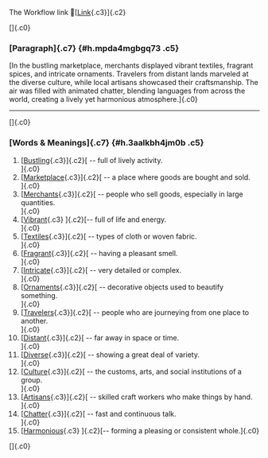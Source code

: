 The Workflow link
👏[[Link](https://www.google.com/url?q=http://www.google.com&sa=D&source=editors&ust=1758824384128376&usg=AOvVaw0ynqLLq961Q6hk0orlPBSJ){.c3}]{.c2}

[]{.c0}

### [Paragraph]{.c7} {#h.mpda4mgbgq73 .c5}

[In the bustling marketplace, merchants displayed vibrant textiles,
fragrant spices, and intricate ornaments. Travelers from distant lands
marveled at the diverse culture, while local artisans showcased their
craftsmanship. The air was filled with animated chatter, blending
languages from across the world, creating a lively yet harmonious
atmosphere.]{.c0}

------------------------------------------------------------------------

[]{.c0}

### [Words & Meanings]{.c7} {#h.3aalkbh4jm0b .c5}

1.  [[Bustling](https://www.google.com/url?q=http://www.google.com&sa=D&source=editors&ust=1758824384129660&usg=AOvVaw3qp_YpsQg2e878B8LFZrFY){.c3}]{.c2}[ --
    full of lively activity.\
    ]{.c0}
2.  [[Marketplace](https://www.google.com/url?q=http://www.google.com&sa=D&source=editors&ust=1758824384129898&usg=AOvVaw0Fx_diXticyeTvYZYkKwFS){.c3}]{.c2}[ --
    a place where goods are bought and sold.\
    ]{.c0}
3.  [[Merchants](https://www.google.com/url?q=http://www.google.com&sa=D&source=editors&ust=1758824384130197&usg=AOvVaw2UjFgb4WzKFaaWDuCimpHQ){.c3}]{.c2}[ --
    people who sell goods, especially in large quantities.\
    ]{.c0}
4.  [[Vibrant](https://www.google.com/url?q=http://www.google.com&sa=D&source=editors&ust=1758824384130503&usg=AOvVaw0cOK35iUiLcol0GJIM2fUC){.c3}
    ]{.c2}[-- full of life and energy.\
    ]{.c0}
5.  [[Textiles](https://www.google.com/url?q=http://www.google.com&sa=D&source=editors&ust=1758824384130697&usg=AOvVaw0E2NhR8Dsj4ErQ2vyqujxd){.c3}]{.c2}[ --
    types of cloth or woven fabric.\
    ]{.c0}
6.  [[Fragrant](https://www.google.com/url?q=http://www.google.com&sa=D&source=editors&ust=1758824384130876&usg=AOvVaw0cm9rf3ktXQZYwwX0mK8L4){.c3}]{.c2}[ --
    having a pleasant smell.\
    ]{.c0}
7.  [[Intricate](https://www.google.com/url?q=http://www.google.com&sa=D&source=editors&ust=1758824384131067&usg=AOvVaw1PY0buAP8s1zFbkhoqt6M2){.c3}]{.c2}[ --
    very detailed or complex.\
    ]{.c0}
8.  [[Ornaments](https://www.google.com/url?q=http://www.google.com&sa=D&source=editors&ust=1758824384131297&usg=AOvVaw3xHWk6Qas1MvC6tR9JqVIN){.c3}]{.c2}[ --
    decorative objects used to beautify something.\
    ]{.c0}
9.  [[Travelers](https://www.google.com/url?q=http://www.google.com&sa=D&source=editors&ust=1758824384131637&usg=AOvVaw1runIsKeYYmcw5D_nnlFIn){.c3}]{.c2}[ --
    people who are journeying from one place to another.\
    ]{.c0}
10. [[Distant](https://www.google.com/url?q=http://www.google.com&sa=D&source=editors&ust=1758824384131964&usg=AOvVaw3BGsRqPPcc_UuBwE-XFKrA){.c3}]{.c2}[ --
    far away in space or time.\
    ]{.c0}
11. [[Diverse](https://www.google.com/url?q=http://www.google.com&sa=D&source=editors&ust=1758824384132190&usg=AOvVaw0TXRES4UJM5NLByP5G_Tzt){.c3}]{.c2}[ --
    showing a great deal of variety.\
    ]{.c0}
12. [[Culture](https://www.google.com/url?q=http://www.google.com&sa=D&source=editors&ust=1758824384132402&usg=AOvVaw2XZYc2KFNwWL5tVZ6M6lGZ){.c3}]{.c2}[ --
    the customs, arts, and social institutions of a group.\
    ]{.c0}
13. [[Artisans](https://www.google.com/url?q=http://www.google.com&sa=D&source=editors&ust=1758824384132635&usg=AOvVaw0Cfg21rqP-FjKzcyrNtTnv){.c3}]{.c2}[ --
    skilled craft workers who make things by hand.\
    ]{.c0}
14. [[Chatter](https://www.google.com/url?q=http://www.google.com&sa=D&source=editors&ust=1758824384132824&usg=AOvVaw2l98eY10KJ6xBqb9QMSg11){.c3}]{.c2}[ --
    fast and continuous talk.\
    ]{.c0}
15. [[Harmonious](https://www.google.com/url?q=http://www.google.com&sa=D&source=editors&ust=1758824384133021&usg=AOvVaw3u-wggTZJdzw2KwTxCoXNh){.c3}
    ]{.c2}[-- forming a pleasing or consistent whole.]{.c0}

[]{.c0}
